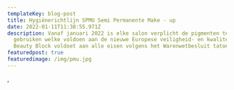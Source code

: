 ```yaml
---
templateKey: blog-post
title: Hygiënerichtlijn SPMU Semi Permanente Make - up
date: 2022-01-11T11:38:55.971Z
description: Vanaf januari 2022 is elke salon verplicht de pigmenten te
  gebruiken welke voldoen aan de nieuwe Europese veiligheid- en kwaliteitseisen.
  Beauty Block voldoet aan alle eisen volgens het Warenwetbesluit tatoeëren
featuredpost: true
featuredimage: /img/pmu.jpg
---
```

,